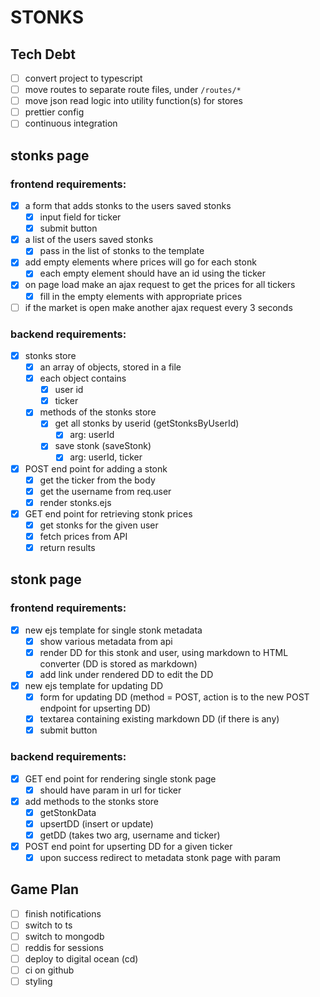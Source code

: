 # STONKS

## Tech Debt

- [ ] convert project to typescript
- [ ] move routes to separate route files, under `/routes/*`
- [ ] move json read logic into utility function(s) for stores
- [ ] prettier config
- [ ] continuous integration

## stonks page

### frontend requirements:

- [x] a form that adds stonks to the users saved stonks
  - [x] input field for ticker
  - [x] submit button
- [x] a list of the users saved stonks
  - [x] pass in the list of stonks to the template
- [x] add empty elements where prices will go for each stonk
  - [x] each empty element should have an id using the ticker
- [x] on page load make an ajax request to get the prices for all tickers
  - [x] fill in the empty elements with appropriate prices
- [ ] if the market is open make another ajax request every 3 seconds

### backend requirements:

- [x] stonks store
  - [x] an array of objects, stored in a file
  - [x] each object contains
    - [x] user id
    - [x] ticker
  - [x] methods of the stonks store
    - [x] get all stonks by userid (getStonksByUserId)
      - [x] arg: userId
    - [x] save stonk (saveStonk)
      - [x] arg: userId, ticker
- [x] POST end point for adding a stonk
  - [x] get the ticker from the body
  - [x] get the username from req.user
  - [x] render stonks.ejs
- [x] GET end point for retrieving stonk prices
  - [x] get stonks for the given user
  - [x] fetch prices from API
  - [x] return results

## stonk page

### frontend requirements:

- [x] new ejs template for single stonk metadata
  - [x] show various metadata from api
  - [x] render DD for this stonk and user, using markdown to HTML converter (DD is stored as markdown)
  - [x] add link under rendered DD to edit the DD
- [x] new ejs template for updating DD
  - [x] form for updating DD (method = POST, action is to the new POST endpoint for upserting DD)
  - [x] textarea containing existing markdown DD (if there is any)
  - [x] submit button

### backend requirements:

- [x] GET end point for rendering single stonk page
  - [x] should have param in url for ticker
- [x] add methods to the stonks store
  - [x] getStonkData
  - [x] upsertDD (insert or update)
  - [x] getDD (takes two arg, username and ticker)
- [x] POST end point for upserting DD for a given ticker
  - [x] upon success redirect to metadata stonk page with param

## Game Plan

- [ ] finish notifications
- [ ] switch to ts
- [ ] switch to mongodb
- [ ] reddis for sessions
- [ ] deploy to digital ocean (cd)
- [ ] ci on github
- [ ] styling

